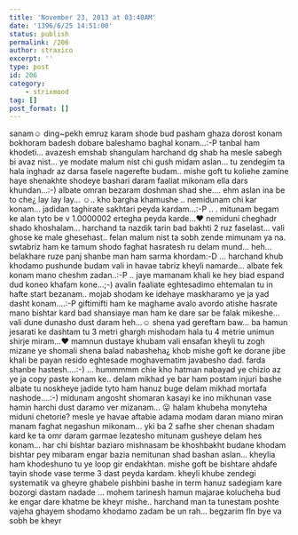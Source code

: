 ```yaml
---
title: 'November 23, 2013 at 03:40AM'
date: '1396/6/25 14:51:00'
status: publish
permalink: /206
author: straxico
excerpt: ''
type: post
id: 206
category:
    - strixmood
tag: []
post_format: []
---
```

<div>sanam☺ ding~pekh emruz karam shode bud pasham ghaza dorost konam bokhoram badesh dobare baleshamo baghal konam…:-P tanbal ham khodeti… avazesh emshab shangulam harchand dg shab ha mesle sabegh bi avaz nist… ye modate malum nist chi gush midam aslan… tu zendegim ta hala inghadr az darsa fasele nagerefte budam.. mishe goft tu koliehe zamine haye shenakhte shodeye bashari daram faaliat mikonam ella dars khundan…:-) albate omran bezaram doshman shad she…. ehm aslan ina be to che¿ lay lay lay… ☺.. kho bargha khamushe .. nemidunam chi kar konam… jadidan taghirate sakhtari peyda kardam…:-P .. . mitunam begam ke alan tyto be v 1.0000002 ertegha peyda karde…♥ nemiduni cheghadr shado khoshalam… harchand ta nazdik tarin bad bakhti 2 ruz faselast… vali ghose ke male ghesehast.. felan malum nist ta sobh zende mimunam ya na. swtabriz ham ke tamum shodo faghat hasratesh ru delam mund… heh… belakhare ruze panj shanbe man ham sarma khordam:-D … harchand khub khodamo pushunde budam vali in havae tabriz kheyli namarde… albate fek konam mano cheshm zadan..:-P .. jaye mamanam khali ke hey biad espand dud koneo khafam kone…;-) avalin faaliate eghtesadimo ehtemalan tu in hafte start bezanam.. mojab shodam ke idehaye maskharamo ye ja yad dasht konam….:-P giftimifti ham ke maghame avalo avordo atishe hasrate mano bishtar kard bad shansiaye man ham ke dare sar be falak mikeshe… vali dune dunasho dust daram heh…☺ shena yad gereftam baw… ba hamun jesarati ke dashtam tu 3 metri ghargh mishodam hala tu 4 metrie unimun shirje miram…♥ mamnun dustaye khubam vali ensafan kheyli tu zogh mizane ye shomali shena balad nabasheha¿ khob mishe goft ke dorane jibe khali be payan resido eghtesade moghavematim javabesho dad. farda shanbe hastesh….:-) … hummmmm chie kho hatman nabayad ye chizio az ye ja copy paste konam ke.. delam mikhad ye bar ham postam injuri bashe albate tu noskheye jadide tyto ham hanuz buge delam mikhad mortafa nashode….:-) midunam angosht shomaran kasayi ke ino mikhunan vase hamin harchi dust daramo ver mizanam… 😛 halam khubeha monyteha miduni chetorie? mesle ye havae aftabie adama modam daran miano miran manam faghat negashun mikonam… yki ba 2 safhe sher chenan shadam kard ke ta omr daram garmae lezatesho mitunam gusheye delam hes konam… har chi bishtar baziaro mishnasam be khoshbakht budane khodam bishtar pey mibaram engar bazia nemitunan shad bashan aslan… kheylia ham khodeshuno tu ye loop gir endakhtan. mishe goft be bishtare ahdafe tayin shode vase terme 3 dast peyda kardam. kheyli khube zendegi systematik va gheyre ghabele pishbini bashe in term hanuz sadegiam kare bozorgi dastam nadade … mohem tarinesh hamun majarae kolucheha bud ke engar dare khatme be kheyr mishe.. harchand man ta tunestam poshte vajeha ghayem shodamo khodamo zadam be un rah… begzarim fln bye va sobh be kheyr</div>
